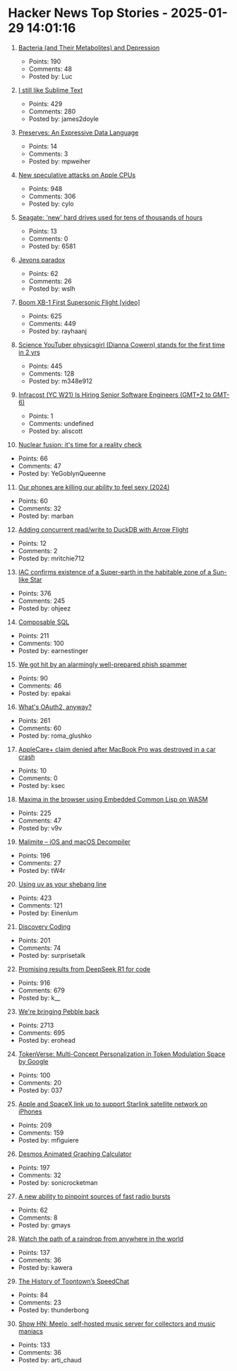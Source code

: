 # Hacker News Top Stories - 2025-01-29 14:01:16

1. [Bacteria (and Their Metabolites) and Depression](https://www.science.org/content/blog-post/bacteria-and-their-metabolites-and-depression)
   - Points: 190
   - Comments: 48
   - Posted by: Luc

2. [I still like Sublime Text](https://ohdoylerules.com/workflows/why-i-still-like-sublime-text-in-2025/)
   - Points: 429
   - Comments: 280
   - Posted by: james2doyle

3. [Preserves: An Expressive Data Language](https://preserves.dev/)
   - Points: 14
   - Comments: 3
   - Posted by: mpweiher

4. [New speculative attacks on Apple CPUs](https://predictors.fail/)
   - Points: 948
   - Comments: 306
   - Posted by: cylo

5. [Seagate: 'new' hard drives used for tens of thousands of hours](https://www.tomshardware.com/pc-components/hdds/german-seagate-customers-say-their-new-hard-drives-were-actually-used-resold-hdds-reportedly-used-for-tens-of-thousands-of-hours)
   - Points: 13
   - Comments: 0
   - Posted by: 6581

6. [Jevons paradox](https://en.wikipedia.org/wiki/Jevons_paradox)
   - Points: 62
   - Comments: 26
   - Posted by: wslh

7. [Boom XB-1 First Supersonic Flight [video]](https://www.youtube.com/watch?v=-qisIViAHwI)
   - Points: 625
   - Comments: 449
   - Posted by: rayhaanj

8. [Science YouTuber physicsgirl (Dianna Cowern) stands for the first time in 2 yrs](https://www.youtube.com/shorts/2ntx91cOYEc)
   - Points: 445
   - Comments: 128
   - Posted by: m348e912

9. [Infracost (YC W21) Is Hiring Senior Software Engineers (GMT+2 to GMT-6)](https://infracost.notion.site/Join-the-team-6512e4f4a89d4fc5b7a112583c0a1c3c)
   - Points: 1
   - Comments: undefined
   - Posted by: aliscott

10. [Nuclear fusion: it's time for a reality check](https://www.theguardian.com/science/2025/jan/22/nuclear-fusion-its-time-for-a-reality-check)
   - Points: 66
   - Comments: 47
   - Posted by: YeGoblynQueenne

11. [Our phones are killing our ability to feel sexy (2024)](https://catherineshannon.substack.com/p/your-phone-is-why-you-dont-feel-sexy)
   - Points: 60
   - Comments: 32
   - Posted by: marban

12. [Adding concurrent read/write to DuckDB with Arrow Flight](https://www.definite.app/blog/duck-takes-flight)
   - Points: 12
   - Comments: 2
   - Posted by: mritchie712

13. [IAC confirms existence of a Super-earth in the habitable zone of a Sun-like Star](https://www.iac.es/en/outreach/news/iac-confirms-existence-super-earth-habitable-zone-sun-star)
   - Points: 376
   - Comments: 245
   - Posted by: ohjeez

14. [Composable SQL](https://borretti.me/article/composable-sql)
   - Points: 211
   - Comments: 100
   - Posted by: earnestinger

15. [We got hit by an alarmingly well-prepared phish spammer](https://utcc.utoronto.ca/~cks/space/blog/spam/WellPreparedPhishSpammer)
   - Points: 90
   - Comments: 46
   - Posted by: epakai

16. [What's OAuth2, anyway?](https://www.romaglushko.com/blog/whats-aouth2/)
   - Points: 261
   - Comments: 60
   - Posted by: roma_glushko

17. [AppleCare+ claim denied after MacBook Pro was destroyed in a car crash](https://9to5mac.com/2025/01/28/applecare-claim-denied-after-macbook-pro-was-destroyed-in-a-car-crash/)
   - Points: 10
   - Comments: 0
   - Posted by: ksec

18. [Maxima in the browser using Embedded Common Lisp on WASM](https://maxima-on-wasm.pages.dev/)
   - Points: 225
   - Comments: 47
   - Posted by: v9v

19. [Malimite – iOS and macOS Decompiler](https://github.com/LaurieWired/Malimite)
   - Points: 196
   - Comments: 27
   - Posted by: tW4r

20. [Using uv as your shebang line](https://akrabat.com/using-uv-as-your-shebang-line/)
   - Points: 423
   - Comments: 121
   - Posted by: Einenlum

21. [Discovery Coding](https://jimmyhmiller.github.io/discovery-coding)
   - Points: 201
   - Comments: 74
   - Posted by: surprisetalk

22. [Promising results from DeepSeek R1 for code](https://simonwillison.net/2025/Jan/27/llamacpp-pr/)
   - Points: 916
   - Comments: 679
   - Posted by: k__

23. [We're bringing Pebble back](https://repebble.com/)
   - Points: 2713
   - Comments: 695
   - Posted by: erohead

24. [TokenVerse: Multi-Concept Personalization in Token Modulation Space by Google](https://token-verse.github.io/)
   - Points: 100
   - Comments: 20
   - Posted by: 037

25. [Apple and SpaceX link up to support Starlink satellite network on iPhones](https://www.bloomberg.com/news/articles/2025-01-29/apple-and-spacex-link-up-to-support-starlink-satellite-network-on-iphones)
   - Points: 209
   - Comments: 159
   - Posted by: mfiguiere

26. [Desmos Animated Graphing Calculator](https://www.desmos.com/)
   - Points: 197
   - Comments: 32
   - Posted by: sonicrocketman

27. [A new ability to pinpoint sources of fast radio bursts](https://news.berkeley.edu/2025/01/21/astronomers-thought-they-understood-fast-radio-bursts-a-recent-one-calls-that-into-question/)
   - Points: 62
   - Comments: 8
   - Posted by: gmays

28. [Watch the path of a raindrop from anywhere in the world](https://river-runner-global.samlearner.com/)
   - Points: 137
   - Comments: 36
   - Posted by: kawera

29. [The History of Toontown’s SpeedChat](http://habitatchronicles.com/2007/03/the-untold-history-of-toontowns-speedchat-or-blockchattm-from-disney-finally-arrives/)
   - Points: 84
   - Comments: 23
   - Posted by: thunderbong

30. [Show HN: Meelo, self-hosted music server for collectors and music maniacs](https://github.com/Arthi-chaud/Meelo)
   - Points: 133
   - Comments: 36
   - Posted by: arti_chaud

